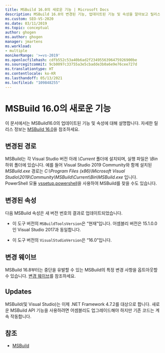```yaml
---
title: MSBuild 16.0의 새로운 기능 | Microsoft Docs
description: MSBuild 16.0의 변경된 기능, 업데이트된 기능 및 속성을 알아보고 릴리스 정보에 대한 링크를 제공합니다.
ms.custom: SEO-VS-2020
ms.date: 03/11/2019
ms.topic: conceptual
author: ghogen
ms.author: ghogen
manager: jmartens
ms.workload:
- multiple
monikerRange: '>=vs-2019'
ms.openlocfilehash: cdfb552c53a40b6ad2f2349556396475926900be
ms.sourcegitcommit: 9cb0097c33755a3e5cbadde3b0a6e9e76cee727d
ms.translationtype: HT
ms.contentlocale: ko-KR
ms.lasthandoff: 05/13/2021
ms.locfileid: "109848255"
---
```

# <a name="whats-new-in-msbuild-160"></a>MSBuild 16.0의 새로운 기능

이 문서에서는 MSBuild16.0의 업데이트된 기능 및 속성에 대해 설명합니다. 자세한 릴리스 정보는 [ MSBuild 16.0](https://github.com/microsoft/msbuild/releases/tag/v16.0.461.62831)을 참조하세요.

## <a name="changed-path"></a>변경된 경로

 MSBuild는 각 Visual Studio 버전 아래 *\Current* 폴더에 설치되며, 실행 파일은 *\Bin* 하위 폴더에 있습니다. 예를 들어 Visual Studio 2019 Community와 함께 설치된 *MSBuild.exe* 경로는 *C:\Program Files (x86)\Microsoft Visual Studio\2019\Community\MSBuild\Current\Bin\MSBuild.exe* 입니다. PowerShell 모듈 [vssetup.powershell](https://github.com/Microsoft/vssetup.powershell)을 사용하여 MSBuild를 찾을 수도 있습니다.

## <a name="changed-properties"></a>변경된 속성

 다음 MSBuild 속성은 새 버전 번호의 결과로 업데이트되었습니다.

- 이 도구 버전의 `MSBuildToolsVersion`은 “현재”입니다. 어셈블리 버전은 15.1.0.0인 Visual Studio 2017과 동일합니다.

- 이 도구 버전의 `VisualStudioVersion`은 “16.0”입니다.

## <a name="change-waves"></a>변경 웨이브

MSBuild 16.8부터는 중단을 유발할 수 있는 MSBuild의 특정 변경 사항을 옵트아웃할 수 있습니다. [변경 웨이브](change-waves.md)를 참조하세요.

## <a name="updates"></a>Updates

MSBuild(및 Visual Studio)는 이제 .NET Framework 4.7.2를 대상으로 합니다. 새로운 MSBuild API 기능을 사용하려면 어셈블리도 업그레이드해야 하지만 기존 코드는 계속 작동합니다.

## <a name="see-also"></a>참조

- [MSBuild](../msbuild/msbuild.md)
